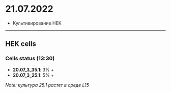 21.07.2022
==========

- Культивирование HEK

---

## HEK cells
### Cells status (13:30)
- **20.07_3_35.1**: 3% +
- **20.07_3_25.1**: 5% +

*Note: культура 25.1 растет в среде L15*
